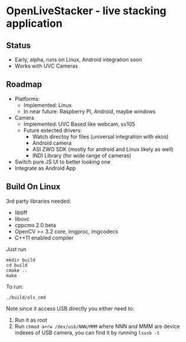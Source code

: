 # OpenLiveStacker - live stacking application

## Status

- Early, alpha, runs on Linux, Android integration soon
- Works with UVC Cameras

## Roadmap

- Platforms:
    - Implemented: Linux
    - In near future: Raspberry PI, Android, maybe windows
- Camera
    - Implemented: UVC Based like webcam, sv105
    - Future extected drivers:
        - Watch directoy for files (universal integration with ekos)
        - Android camera
        - ASI ZWO SDK (mostly for android and Linux likely as well)
        - INDI Library (for wide range of cameras)
- Switch pure JS UI to better looking one
- Integrate as Android App

## Build On Linux

3rd party libraries needed:

- libtiff
- libuvc 
- cppcms 2.0 beta
- OpenCV >= 3.2 core, imgproc, imgcodecs
- C++11 enabled compiler

Just run

    mkdir build
    cd build
    cmake ..
    make

To run:

    ./build/ols_cmd

Note since it access USB directly you either need to:

1. Run it as root
2. Run `chmod a+rw /dev/usb/NNN/MMM` where NNN and MMM are device indexes of USB camera, you can find it by running `lsusb -t`



